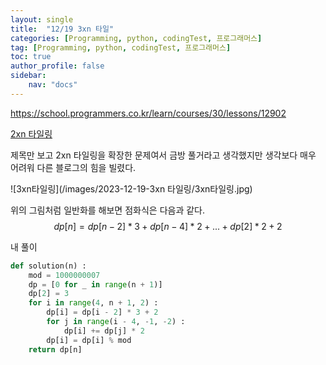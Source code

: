 ```yaml
---
layout: single
title:  "12/19 3xn 타일"
categories: [Programming, python, codingTest, 프로그래머스]
tag: [Programming, python, codingTest, 프로그래머스]
toc: true
author_profile: false
sidebar:
    nav: "docs"
---
```


https://school.programmers.co.kr/learn/courses/30/lessons/12902

[2xn 타일링](https://swyoo5.github.io/programming/python/codingtest/%ED%94%84%EB%A1%9C%EA%B7%B8%EB%9E%98%EB%A8%B8%EC%8A%A4/2xn-%ED%83%80%EC%9D%BC%EB%A7%81/)

제목만 보고 2xn 타일링을 확장한 문제여서 금방 풀거라고 생각했지만 생각보다 매우 어려워 다른 블로그의 힘을 빌렸다.

![3xn타일링](/images/2023-12-19-3xn 타일링/3xn타일링.jpg)

위의 그림처럼 일반화를 해보면 점화식은 다음과 같다.
$$
dp[n] = dp[n-2] * 3 + dp[n-4] * 2 + ... + dp[2] * 2 + 2
$$


내 풀이

```python
def solution(n) :
    mod = 1000000007
    dp = [0 for _ in range(n + 1)]
    dp[2] = 3
    for i in range(4, n + 1, 2) :
        dp[i] = dp[i - 2] * 3 + 2
        for j in range(i - 4, -1, -2) :
            dp[i] += dp[j] * 2
		dp[i] = dp[i] % mod
	return dp[n]
```



